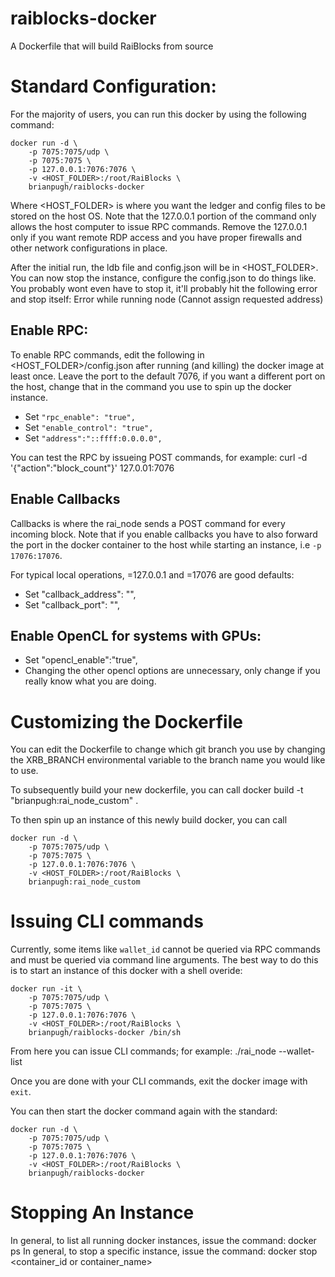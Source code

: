 # raiblocks-docker
A Dockerfile that will build RaiBlocks from source

# Standard Configuration:
For the majority of users, you can run this docker by using the following
command:
```
docker run -d \
    -p 7075:7075/udp \
    -p 7075:7075 \
    -p 127.0.0.1:7076:7076 \
    -v <HOST_FOLDER>:/root/RaiBlocks \
    brianpugh/raiblocks-docker
```

Where <HOST_FOLDER> is where you want the ledger and config files to be stored
on the host OS. Note that the 127.0.0.1 portion of the command only allows the
host computer to issue RPC commands. Remove the 127.0.0.1 only if you want
remote RDP access and you have proper firewalls and other network configurations
in place.

After the initial run, the ldb file and config.json will be in <HOST_FOLDER>.
You can now stop the instance, configure the config.json to do things like.
You probably wont even have to stop it, it'll probably hit the following error
and stop itself:
    Error while running node (Cannot assign requested address)

## Enable RPC:
To enable RPC commands, edit the following in <HOST_FOLDER>/config.json after
running (and killing) the docker image at least once. Leave the port to the
default 7076, if you want a different port on the host, change that in the
command you use to spin up the docker instance.
* Set ``"rpc_enable": "true",``
* Set ``"enable_control": "true",``
* Set ``"address":"::ffff:0.0.0.0",``

You can test the RPC by issueing POST commands, for example:
    curl -d '{"action":"block_count"}' 127.0.01:7076

## Enable Callbacks
Callbacks is where the rai_node sends a POST command for every incoming block.
Note that if you enable callbacks you have to also forward the port in the
docker container to the host while starting an instance, i.e ``-p 17076:17076``.

For typical local operations, <IP>=127.0.0.1 and <PORT>=17076 are good defaults:
* Set "callback_address": "<IP>",
* Set "callback_port": "<PORT>",

## Enable OpenCL for systems with GPUs:
* Set "opencl_enable":"true",
* Changing the other opencl options are unnecessary, only change if you really
know what you are doing.

# Customizing the Dockerfile
You can edit the Dockerfile to change which git branch you use by changing the
XRB_BRANCH environmental variable to the branch name you would like to use.

To subsequently build your new dockerfile, you can call
    docker build -t "brianpugh:rai_node_custom" .

To then spin up an instance of this newly build docker, you can call
```
docker run -d \
    -p 7075:7075/udp \
    -p 7075:7075 \
    -p 127.0.0.1:7076:7076 \
    -v <HOST_FOLDER>:/root/RaiBlocks \
    brianpugh:rai_node_custom
```

# Issuing CLI commands
Currently, some items like ``wallet_id`` cannot be queried via RPC commands and
must be queried via command line arguments. The best way to do this is to start
an instance of this docker with a shell overide:
```
docker run -it \
    -p 7075:7075/udp \
    -p 7075:7075 \
    -p 127.0.0.1:7076:7076 \
    -v <HOST_FOLDER>:/root/RaiBlocks \
    brianpugh/raiblocks-docker /bin/sh
```
From here you can issue CLI commands; for example:
    ./rai_node --wallet-list

Once you are done with your CLI commands, exit the docker image with
``exit``.

You can then start the docker command again with the standard:
```
docker run -d \
    -p 7075:7075/udp \
    -p 7075:7075 \
    -p 127.0.0.1:7076:7076 \
    -v <HOST_FOLDER>:/root/RaiBlocks \
    brianpugh/raiblocks-docker
```

# Stopping An Instance
In general, to list all running docker instances, issue the command:
    docker ps
In general, to stop a specific instance, issue the command:
    docker stop <container_id or container_name>
